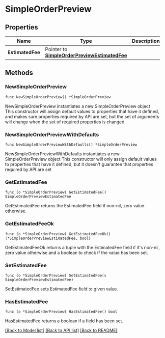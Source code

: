 # SimpleOrderPreview

## Properties

Name | Type | Description | Notes
------------ | ------------- | ------------- | -------------
**EstimatedFee** | Pointer to [**SimpleOrderPreviewEstimatedFee**](SimpleOrderPreviewEstimatedFee.md) |  | [optional] 

## Methods

### NewSimpleOrderPreview

`func NewSimpleOrderPreview() *SimpleOrderPreview`

NewSimpleOrderPreview instantiates a new SimpleOrderPreview object
This constructor will assign default values to properties that have it defined,
and makes sure properties required by API are set, but the set of arguments
will change when the set of required properties is changed

### NewSimpleOrderPreviewWithDefaults

`func NewSimpleOrderPreviewWithDefaults() *SimpleOrderPreview`

NewSimpleOrderPreviewWithDefaults instantiates a new SimpleOrderPreview object
This constructor will only assign default values to properties that have it defined,
but it doesn't guarantee that properties required by API are set

### GetEstimatedFee

`func (o *SimpleOrderPreview) GetEstimatedFee() SimpleOrderPreviewEstimatedFee`

GetEstimatedFee returns the EstimatedFee field if non-nil, zero value otherwise.

### GetEstimatedFeeOk

`func (o *SimpleOrderPreview) GetEstimatedFeeOk() (*SimpleOrderPreviewEstimatedFee, bool)`

GetEstimatedFeeOk returns a tuple with the EstimatedFee field if it's non-nil, zero value otherwise
and a boolean to check if the value has been set.

### SetEstimatedFee

`func (o *SimpleOrderPreview) SetEstimatedFee(v SimpleOrderPreviewEstimatedFee)`

SetEstimatedFee sets EstimatedFee field to given value.

### HasEstimatedFee

`func (o *SimpleOrderPreview) HasEstimatedFee() bool`

HasEstimatedFee returns a boolean if a field has been set.


[[Back to Model list]](../README.md#documentation-for-models) [[Back to API list]](../README.md#documentation-for-api-endpoints) [[Back to README]](../README.md)


